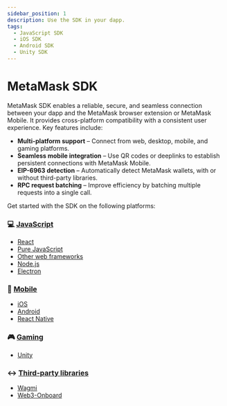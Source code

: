 ```yaml
---
sidebar_position: 1
description: Use the SDK in your dapp.
tags:
  - JavaScript SDK
  - iOS SDK
  - Android SDK
  - Unity SDK
---
```


# MetaMask SDK

MetaMask SDK enables a reliable, secure, and seamless connection between your dapp and the MetaMask browser extension or MetaMask Mobile. It provides cross-platform compatibility with a consistent user experience.
Key features include:

- **Multi-platform support** – Connect from web, desktop, mobile, and gaming platforms.
- **Seamless mobile integration** – Use QR codes or deeplinks to establish persistent connections with MetaMask Mobile.
- **EIP-6963 detection** – Automatically detect MetaMask wallets, with or without third-party libraries.
- **RPC request batching** – Improve efficiency by batching multiple requests into a single call.

Get started with the SDK on the following platforms:

<div class="cards">
  <div class="card">
    <div class="card__header">
      <h3>💻 <a href="/wallet/connect/metamask-sdk/javascript">JavaScript</a></h3>
    </div>
    <div class="card__body">
      <ul>
        <li><a href="/wallet/connect/metamask-sdk/javascript/react">React</a></li>
        <li><a href="/wallet/connect/metamask-sdk/javascript/pure-js">Pure JavaScript</a></li>
        <li><a href="/wallet/connect/metamask-sdk/javascript/other-web-frameworks">Other web frameworks</a></li>
        <li><a href="/wallet/connect/metamask-sdk/javascript/nodejs">Node.js</a></li>
        <li><a href="/wallet/connect/metamask-sdk/javascript/electron">Electron</a></li>
      </ul>
    </div>
  </div>
  <div class="card">
    <div class="card__header">
      <h3>📱 <a href="/wallet/connect/metamask-sdk/mobile">Mobile</a></h3>
    </div>
    <div class="card__body">
      <ul>
        <li><a href="/wallet/connect/metamask-sdk/mobile/ios">iOS</a></li>
        <li><a href="/wallet/connect/metamask-sdk/mobile/android">Android</a></li>
        <li><a href="/wallet/connect/metamask-sdk/mobile/react-native">React Native</a></li>
      </ul>
    </div>
  </div>
  <div class="card">
    <div class="card__header">
      <h3>🎮 <a href="/wallet/connect/metamask-sdk/gaming">Gaming</a></h3>
    </div>
    <div class="card__body">
      <ul>
        <li><a href="/wallet/connect/metamask-sdk/gaming/unity">Unity</a></li>
      </ul>
    </div>
  </div>
</div>
<div class="card margin-bottom--lg">
  <div class="card__header">
    <h3>↔️ <a href="/wallet/connect/metamask-sdk/3rd-party-libraries">Third-party libraries</a></h3>
  </div>
  <div class="card__body">
    <ul>
      <li><a href="/wallet/connect/3rd-party-libraries/wagmi">Wagmi</a></li>
      <li><a href="/wallet/connect/3rd-party-libraries/web3-onboard">Web3-Onboard</a></li>
    </ul>
  </div>
</div>
